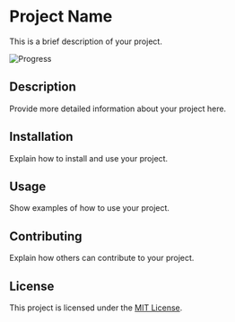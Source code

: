 # Project Name

This is a brief description of your project.

![Progress](https://img.shields.io/badge/progress-70%25-brightgreen.svg)

## Description

Provide more detailed information about your project here.

## Installation

Explain how to install and use your project.

## Usage

Show examples of how to use your project.

## Contributing

Explain how others can contribute to your project.

## License

This project is licensed under the [MIT License](LICENSE).
